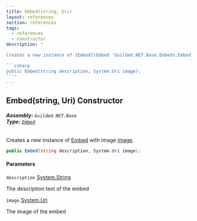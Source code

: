 ```yaml
---
title: Embed(string, Uri)
layout: references
section: references
tags:
  - references
  - constructor
description: "

Creates a new instance of [Embed](Embed 'Guilded.NET.Base.Embeds.Embed') with image [image](Embed.Embed(string,Uri)#Guilded.NET.Base.Embeds.Embed.Embed(string,System.Uri).image 'Guilded.NET.Base.Embeds.Embed.Embed(string, System.Uri).image').

```csharp
public Embed(string description, System.Uri image);
```"
---
```


## Embed(string, Uri) Constructor
###### **Assembly:** `Guilded.NET.Base`<br/>**Type:** [`Embed`](Embed 'Guilded.NET.Base.Embeds.Embed')

Creates a new instance of [Embed](Embed 'Guilded.NET.Base.Embeds.Embed') with image [image](Embed.Embed(string,Uri)#Guilded.NET.Base.Embeds.Embed.Embed(string,System.Uri).image 'Guilded.NET.Base.Embeds.Embed.Embed(string, System.Uri).image').

```csharp
public Embed(string description, System.Uri image);
```
#### Parameters

<a name='Guilded.NET.Base.Embeds.Embed.Embed(string,System.Uri).description'></a>

`description` [System.String](https://docs.microsoft.com/en-us/dotnet/api/System.String 'System.String')

The description text of the embed

<a name='Guilded.NET.Base.Embeds.Embed.Embed(string,System.Uri).image'></a>

`image` [System.Uri](https://docs.microsoft.com/en-us/dotnet/api/System.Uri 'System.Uri')

The image of the embed